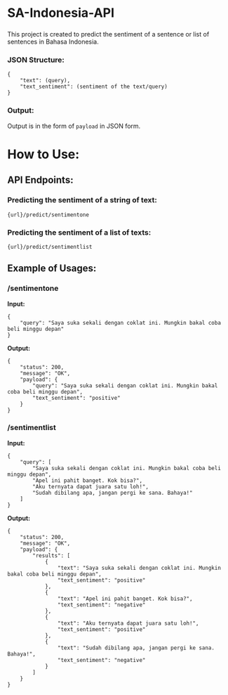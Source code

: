 # SA-Indonesia-API

###
This project is created to predict the sentiment of a sentence or list of sentences in Bahasa Indonesia.

### JSON Structure:
```
{
	"text": (query),
	"text_sentiment": (sentiment of the text/query)
}
```

### Output:
Output is in the form of ```payload``` in JSON form.

# How to Use:
## API Endpoints:
### Predicting the sentiment of a string of text:
``` {url}/predict/sentimentone ```
### Predicting the sentiment of a list of texts:
``` {url}/predict/sentimentlist ```

## Example of Usages:
### /sentimentone
**Input:**
```
{
	"query": "Saya suka sekali dengan coklat ini. Mungkin bakal coba beli minggu depan"
}
```
**Output:**
```
{
	"status": 200,
	"message": "OK",
	"payload": {
		"query": "Saya suka sekali dengan coklat ini. Mungkin bakal coba beli minggu depan",
		"text_sentiment": "positive"
	}
}
```
### /sentimentlist
**Input:**
```
{
	"query": [
		"Saya suka sekali dengan coklat ini. Mungkin bakal coba beli minggu depan",
		"Apel ini pahit banget. Kok bisa?",
		"Aku ternyata dapat juara satu loh!",
		"Sudah dibilang apa, jangan pergi ke sana. Bahaya!"
	]
}
```
**Output:**
```
{
	"status": 200,
	"message": "OK",
	"payload": {
		"results": [
			{
				"text": "Saya suka sekali dengan coklat ini. Mungkin bakal coba beli minggu depan",
				"text_sentiment": "positive"
			},
			{
				"text": "Apel ini pahit banget. Kok bisa?",
				"text_sentiment": "negative"
			},
			{
				"text": "Aku ternyata dapat juara satu loh!",
				"text_sentiment": "positive"
			},
			{
				"text": "Sudah dibilang apa, jangan pergi ke sana. Bahaya!",
				"text_sentiment": "negative"
			}
		]
	}
}
```




